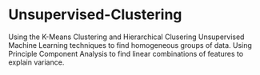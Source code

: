 # Unsupervised-Clustering
Using the K-Means Clustering and Hierarchical Clusering Unsupervised Machine Learning techniques to find homogeneous groups of data. 
Using Principle Component Analysis to find linear combinations of features to explain variance.

